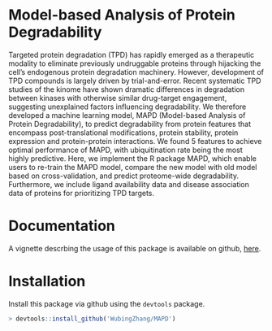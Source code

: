 # Model-based Analysis of Protein Degradability

Targeted protein degradation (TPD) has rapidly emerged as a therapeutic modality to eliminate previously undruggable proteins through hijacking the cell’s endogenous protein degradation machinery. However, development of TPD compounds is largely driven by trial-and-error. Recent systematic TPD studies of the kinome have shown dramatic differences in degradation between kinases with otherwise similar drug-target engagement, suggesting unexplained factors influencing degradability. We therefore developed a machine learning model, MAPD (Model-based Analysis of Protein Degradability), to predict degradability from protein features that encompass post-translational modifications, protein stability, protein expression and protein-protein interactions. We found 5 features to achieve optimal performance of MAPD, with ubiquitination rate being the most highly predictive. Here, we implement the R package MAPD, which enable users to re-train the MAPD model, compare the new model with old model based on cross-validation, and predict proteome-wide degradability. Furthermore, we include ligand availability data and disease association data of proteins for prioritizing TPD targets.

# Documentation
A vignette descrbing the usage of this package is available on github, [here](https://github.com/WubingZhang/MAPD/inst/doc/MAPD.Rmd).

# Installation
Install this package via github using the `devtools` package.

```R
> devtools::install_github('WubingZhang/MAPD')
```


